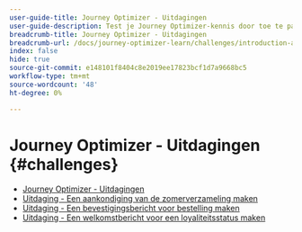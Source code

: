 ```yaml
---
user-guide-title: Journey Optimizer - Uitdagingen
user-guide-description: Test je Journey Optimizer-kennis door toe te passen op wat je geleerd hebt om echte gebruiksproblemen op te lossen.
breadcrumb-title: Journey Optimizer - Uitdagingen
breadcrumb-url: /docs/journey-optimizer-learn/challenges/introduction-and-prerequisites.html
index: false
hide: true
source-git-commit: e148101f8404c8e2019ee17823bcf1d7a9668bc5
workflow-type: tm+mt
source-wordcount: '48'
ht-degree: 0%

---
```



# Journey Optimizer - Uitdagingen {#challenges}

+ [Journey Optimizer - Uitdagingen](/help/challenges/introduction-and-prerequisites.md)
+ [Uitdaging - Een aankondiging van de zomerverzameling maken](/help/challenges/summer-collection-announcement-challenge.md)
+ [Uitdaging - Een bevestigingsbericht voor bestelling maken](/help/challenges/order-confirmation-challenge.md)
+ [Uitdaging - Een welkomstbericht voor een loyaliteitsstatus maken](/help/challenges/loyalty-status-welcome-email-challenge.md)

